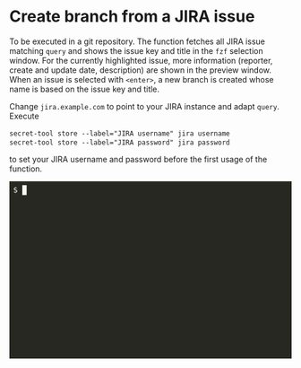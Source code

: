 # Create branch from a JIRA issue

To be executed in a git repository. The function fetches all JIRA issue matching `query` and shows the issue key and title in the `fzf` selection window. For the currently highlighted issue, more information (reporter, create and update date, description) are shown in the preview window. When an issue is selected with `<enter>`, a new branch is created whose name is based on the issue key and title.

Change `jira.example.com` to point to your JIRA instance and adapt `query`. Execute
```
secret-tool store --label="JIRA username" jira username
secret-tool store --label="JIRA password" jira password
```
to set your JIRA username and password before the first usage of the function.

![](create-branch.gif)
